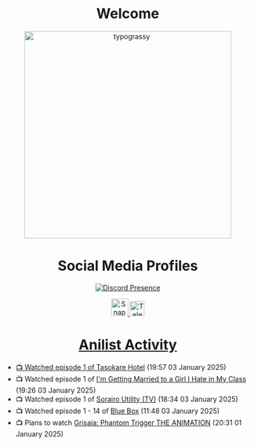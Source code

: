 <div align="center">

# Welcome
<a href="https://github.com/kawarimidoll/typograssy">
    <img alt="typograssy" src="https://typograssy.deno.dev/api?text=%E3%82%88%E3%81%86%E3%81%93%E3%81%9D%E3%81%BF%E3%81%AA%E3%81%95%E3%82%93%20-%20Sheby--&&l0=none&l1=82d9d0&l2=027353&l3=038c4c&l4=01402e&bg=none&frame=none&speed=100&comment=" width="421.99">
</a>

</div>

<div align="center">

# Social Media Profiles

[![Discord Presence](https://lanyard.cnrad.dev/api/612532963938271232)](https://discord.com/users/612532963938271232)


<a href="https://www.snapchat.com/add/a.sheby" title="Snapchat Profile">
    <img src="https://www.freepnglogos.com/uploads/snapchat-logo-png-0.png" width="35" alt="Snapchat Logo" />


<a href="https://t.me/ASheby" title="Telegram Profile">
    <img src="https://www.freepnglogos.com/uploads/telegram-logo-png-0.png" width="30" alt="Telegram Logo" />


</div>

<div align="center">

# Anilist Activity

</div>

<!-- ANILIST_ACTIVITY:start -->

-   📺 Watched episode 1 of [Tasokare Hotel](https://anilist.co/anime/178495) (19:57 03 January 2025)
-   📺 Watched episode 1 of [I'm Getting Married to a Girl I Hate in My Class](https://anilist.co/anime/178462) (19:26 03 January 2025)
-   📺 Watched episode 1 of [Sorairo Utility (TV)](https://anilist.co/anime/174596) (18:34 03 January 2025)
-   📺 Watched episode 1 - 14 of [Blue Box](https://anilist.co/anime/170942) (11:48 03 January 2025)
-   📺 Plans to watch [Grisaia: Phantom Trigger THE ANIMATION](https://anilist.co/anime/99470) (20:31 01 January 2025)

<!-- ANILIST_ACTIVITY:end -->
